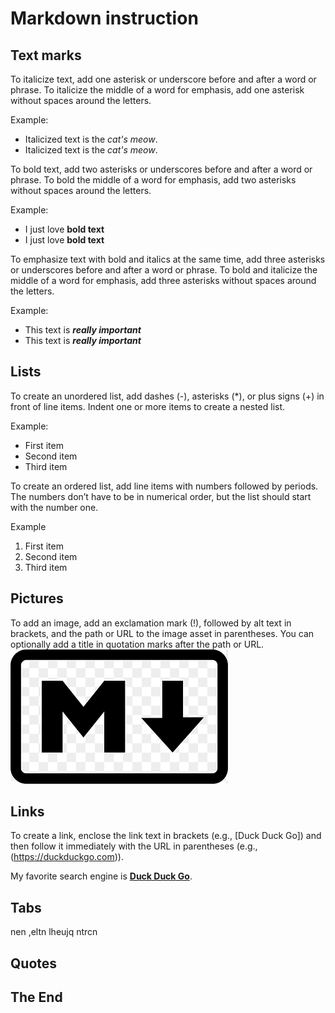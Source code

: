 # Markdown instruction

## Text marks
To italicize text, add one asterisk or underscore before and after a word or phrase. To italicize the middle of a word for emphasis, add one asterisk without spaces around the letters. 

Example: 
- Italicized text is the *cat's meow*.
- Italicized text is the _cat's meow_.

To bold text, add two asterisks or underscores before and after a word or phrase. To bold the middle of a word for emphasis, add two asterisks without spaces around the letters.

Example: 
- I just love **bold text**
- I just love __bold text__

To emphasize text with bold and italics at the same time, add three asterisks or underscores before and after a word or phrase. To bold and italicize the middle of a word for emphasis, add three asterisks without spaces around the letters.

Example:
- This text is __*really important*__
- This text is **_really important_**

## Lists

To create an unordered list, add dashes (-), asterisks (*), or plus signs (+) in front of line items. Indent one or more items to create a nested list.

Example: 
- First item
- Second item
- Third item

To create an ordered list, add line items with numbers followed by periods. The numbers don’t have to be in numerical order, but the list should start with the number one.

Example
1. First item
2. Second item
3. Third item

## Pictures

To add an image, add an exclamation mark (!), followed by alt text in brackets, and the path or URL to the image asset in parentheses. You can optionally add a title in quotation marks after the path or URL.
![markdown logo](clipart.png)

## Links
To create a link, enclose the link text in brackets (e.g., [Duck Duck Go]) and then follow it immediately with the URL in parentheses (e.g., (https://duckduckgo.com)).

My favorite search engine is **[Duck Duck Go](https://duckduckgo.com)**.
## Tabs
nen ,eltn lheujq ntrcn
## Quotes

## The End

[def]: C:\temp\clipart.png